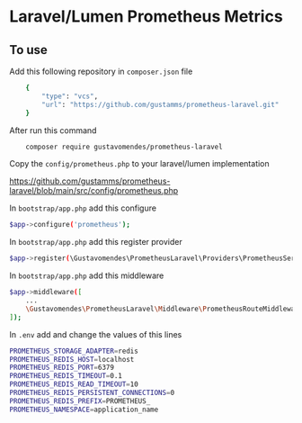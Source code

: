 # Laravel/Lumen Prometheus Metrics

## To use

Add this following repository in `composer.json` file
```bash
    {
        "type": "vcs",
        "url": "https://github.com/gustamms/prometheus-laravel.git"
    }
```

After run this command
```bash
    composer require gustavomendes/prometheus-laravel
```

Copy the `config/prometheus.php` to your laravel/lumen implementation

https://github.com/gustamms/prometheus-laravel/blob/main/src/config/prometheus.php

In `bootstrap/app.php` add this configure
```bash
$app->configure('prometheus');
```

In `bootstrap/app.php` add this register provider
```bash
$app->register(\Gustavomendes\PrometheusLaravel\Providers\PrometheusServiceProvider::class);
```

In `bootstrap/app.php` add this middleware
```bash
$app->middleware([
    ...
    \Gustavomendes\PrometheusLaravel\Middleware\PrometheusRouteMiddleware::class
]);

```

In `.env` add and change the values of this lines 
```bash
PROMETHEUS_STORAGE_ADAPTER=redis
PROMETHEUS_REDIS_HOST=localhost
PROMETHEUS_REDIS_PORT=6379
PROMETHEUS_REDIS_TIMEOUT=0.1
PROMETHEUS_REDIS_READ_TIMEOUT=10
PROMETHEUS_REDIS_PERSISTENT_CONNECTIONS=0
PROMETHEUS_REDIS_PREFIX=PROMETHEUS_
PROMETHEUS_NAMESPACE=application_name
```